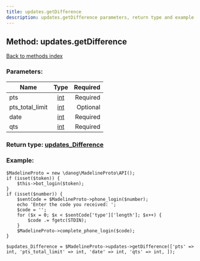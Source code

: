 ```yaml
---
title: updates.getDifference
description: updates.getDifference parameters, return type and example
---
```

## Method: updates.getDifference  
[Back to methods index](index.md)


### Parameters:

| Name     |    Type       | Required |
|----------|:-------------:|---------:|
|pts|[int](../types/int.md) | Required|
|pts\_total\_limit|[int](../types/int.md) | Optional|
|date|[int](../types/int.md) | Required|
|qts|[int](../types/int.md) | Required|


### Return type: [updates\_Difference](../types/updates_Difference.md)

### Example:


```
$MadelineProto = new \danog\MadelineProto\API();
if (isset($token)) {
    $this->bot_login($token);
}
if (isset($number)) {
    $sentCode = $MadelineProto->phone_login($number);
    echo 'Enter the code you received: ';
    $code = '';
    for ($x = 0; $x < $sentCode['type']['length']; $x++) {
        $code .= fgetc(STDIN);
    }
    $MadelineProto->complete_phone_login($code);
}

$updates_Difference = $MadelineProto->updates->getDifference(['pts' => int, 'pts_total_limit' => int, 'date' => int, 'qts' => int, ]);
```